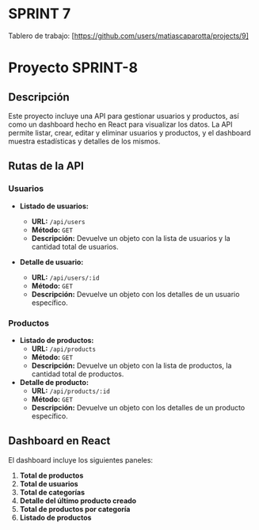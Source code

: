 # SPRINT 7

Tablero de trabajo: [https://github.com/users/matiascaparotta/projects/9]



# Proyecto SPRINT-8

## Descripción

Este proyecto incluye una API para gestionar usuarios y productos, así como un dashboard hecho en React para visualizar los datos. La API permite listar, crear, editar y eliminar usuarios y productos, y el dashboard muestra estadísticas y detalles de los mismos.


## Rutas de la API

### Usuarios

- **Listado de usuarios:**
  - **URL:** `/api/users`
  - **Método:** `GET`
  - **Descripción:** Devuelve un objeto con la lista de usuarios y la cantidad total de usuarios.

- **Detalle de usuario:**
  - **URL:** `/api/users/:id`
  - **Método:** `GET`
  - **Descripción:** Devuelve un objeto con los detalles de un usuario específico.

### Productos

- **Listado de productos:**
  - **URL:** `/api/products`
  - **Método:** `GET`
  - **Descripción:** Devuelve un objeto con la lista de productos, la cantidad total de productos.
- **Detalle de producto:**
  - **URL:** `/api/products/:id`
  - **Método:** `GET`
  - **Descripción:** Devuelve un objeto con los detalles de un producto específico.


## Dashboard en React

El dashboard incluye los siguientes paneles:

1. **Total de productos**
2. **Total de usuarios**
3. **Total de categorías**
4. **Detalle del último producto creado**
5. **Total de productos por categoría**
6. **Listado de productos**

